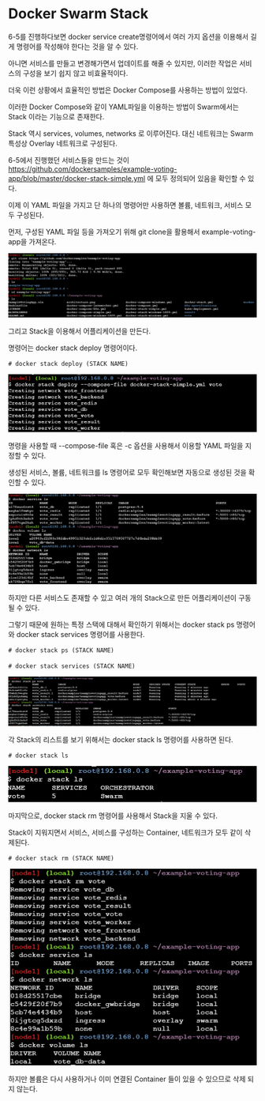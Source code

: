 # Docker Swarm Stack

6-5를 진행하다보면 docker service create명령어에서 여러 가지 옵션을 이용해서 길게 명령어를 작성해야 한다는 것을 알 수 있다.

아니면 서비스를 만들고 변경해가면서 업데이트를 해줄 수 있지만, 이러한 작업은 서비스의 구성을 보기 쉽지 않고 비효율적이다.

더욱 이런 상황에서 효율적인 방법은 Docker Compose를 사용하는 방법이 있었다.

이러한 Docker Compose와 같이 YAML파일을 이용하는 방법이 Swarm에서는 Stack 이라는 기능으로 존재한다.

Stack 역시 services, volumes, networks 로 이루어진다. 대신 네트워크는 Swarm 특성상 Overlay 네트워크로 구성된다.

6-5에서 진행했던 서비스들을 만드는 것이 https://github.com/dockersamples/example-voting-app/blob/master/docker-stack-simple.yml 에 모두 정의되어 있음을 확인할 수 있다.

이제 이 YAML 파일을 가지고 단 하나의 명령어만 사용하면 볼륨, 네트워크, 서비스 모두 구성된다.

먼저, 구성된 YAML 파일 등을 가져오기 위해 git clone을 활용해서 example-voting-app을 가져온다.

![image1](https://github.com/kjo26619/Docker/blob/main/Chapter7/Image/stack1.PNG)

그리고 Stack을 이용해서 어플리케이션을 만든다.

명령어는 docker stack deploy 명령어이다.

```
# docker stack deploy (STACK NAME)
```

![image2](https://github.com/kjo26619/Docker/blob/main/Chapter7/Image/stack2.PNG)

명령을 사용할 때 --compose-file 혹은 -c 옵션을 사용해서 이용할 YAML 파일을 지정할 수 있다.

생성된 서비스, 볼륨, 네트워크를 ls 명령어로 모두 확인해보면 자동으로 생성된 것을 확인할 수 있다.

![image3](https://github.com/kjo26619/Docker/blob/main/Chapter7/Image/stack3.PNG)

하지만 다른 서비스도 존재할 수 있고 여러 개의 Stack으로 만든 어플리케이션이 구동될 수 있다.

그렇기 때문에 원하는 특정 스택에 대해서 확인하기 위해서는 docker stack ps 명령어와 docker stack services 명령어를 사용한다.

```
# docker stack ps (STACK NAME)

# docker stack services (STACK NAME)
```

![image4](https://github.com/kjo26619/Docker/blob/main/Chapter7/Image/stack4.PNG)

각 Stack의 리스트를 보기 위해서는 docker stack ls 명령어를 사용하면 된다.

```
# docker stack ls
```

![image5](https://github.com/kjo26619/Docker/blob/main/Chapter7/Image/stack5.PNG)

마지막으로, docker stack rm 명령어를 사용해서 Stack을 지울 수 있다.

Stack이 지워지면서 서비스, 서비스를 구성하는 Container, 네트워크가 모두 같이 삭제된다.

```
# docker stack rm (STACK NAME)
```

![image6](https://github.com/kjo26619/Docker/blob/main/Chapter7/Image/stack6.PNG)

하지만 볼륨은 다시 사용하거나 이미 연결된 Container 들이 있을 수 있으므로 삭제 되지 않는다.
